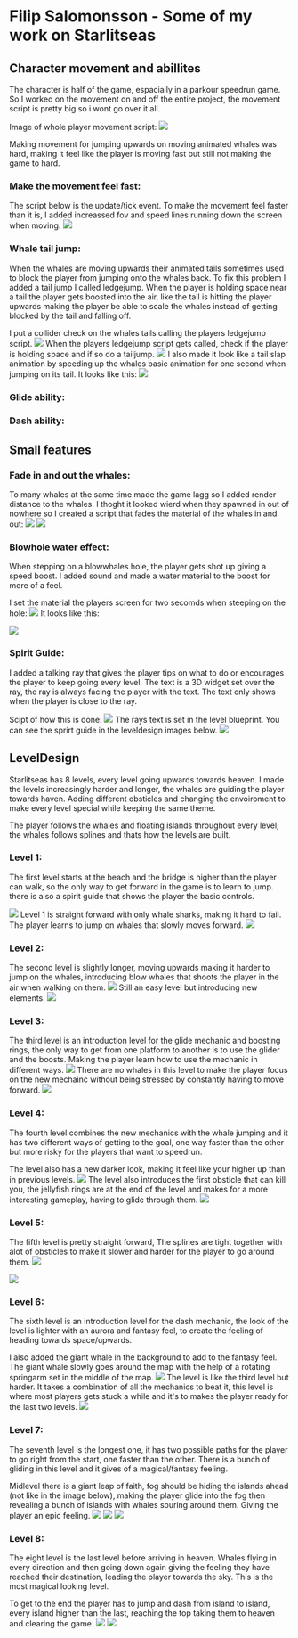 # Filip Salomonsson - Some of my work on Starlitseas 
## Character movement and abillites
The character is half of the game, espacially in a parkour speedrun game. So I worked on the movement on and off the entire project, the movement script is pretty big so i wont go over it all. 

Image of whole player movement script:
![](/Assets/PlayerCharacter_WholeScript.png)

Making movement for jumping upwards on moving animated whales was hard, making it feel like the player is moving fast but still not making the game to hard. 

### Make the movement feel fast:
The script below is the update/tick event. To make the movement feel faster than it is, I added increassed fov and speed lines running down the screen when moving. 
![](/Assets/Update_PlayerScript.png)

### Whale tail jump:
When the whales are moving upwards their animated tails sometimes used to block the player from jumping onto the whales back. To fix this problem I added a tail jump I called ledgejump. When the player is holding space near a tail the player gets boosted into the air, like the tail is hitting the player upwards making the player be able to scale the whales instead of getting blocked by the tail and falling off. 

I put a collider check on the whales tails calling the players ledgejump script.
![](/Assets/Tailboost_WhaleScript.png)
When the players ledgejump script gets called, check if the player is holding space and if so do a tailjump.
![](/Assets/Ledgejump_Script.png)
I also made it look like a tail slap animation by speeding up the whales basic animation for one second when jumping on its tail. It looks like this: 
![](/Assets/TailJump.gif)

### Glide ability:

### Dash ability:

## Small features
### Fade in and out the whales: 
To many whales at the same time made the game lagg so I added render distance to the whales.
I thoght it looked wierd when they spawned in out of nowhere so I created a script that fades the material of the whales in and out:
![](/Assets/FadeScript.png)
![](/Assets/WhaleFade.gif)


### Blowhole water effect: 
When stepping on a blowwhales hole, the player gets shot up giving a speed boost. I added sound and made a water material to the boost for more of a feel.

I set the material the players screen for two secomds when steeping on the hole:
![](/Assets/BlowholeWaterEffect_Script.png)
It looks like this: 

![](/Assets/BlowHole_Gif.gif)

### Spirit Guide: 
I added a talking ray that gives the player tips on what to do or encourages the player to keep going every level. The text is a 3D widget set over the ray, the ray is always facing the player with the text. The text only shows when the player is close to the ray. 

Scipt of how this is done:
![](/Assets/TalkingRayScript.png)
The rays text is set in the level blueprint. You can see the sprirt guide in the leveldesign images below. 
![](/Assets/RayText_LevelBlueprint.png)

## LevelDesign
Starlitseas has 8 levels, every level going upwards towards heaven. I made the levels increasingly harder and longer, the whales are guiding the player towards haven. Adding different obsticles and changing the envoiroment to make every level special while keeping the same theme. 

The player follows the whales and floating islands throughout every level, the whales follows splines and thats how the levels are built. 

### Level 1: 
The first level starts at the beach and the bridge is higher than the player can walk, so the only way to get forward in the game is to learn to jump. there is also a spirit guide that shows the player the basic controls.

![](/Assets/Level1_Ingame.png)
Level 1 is straight forward with only whale sharks, making it hard to fail. The player learns to jump on whales that slowly moves forward.
![](/Assets/Level1.png)

### Level 2: 
The second level is slightly longer, moving upwards making it harder to jump on the whales, introducing blow whales that shoots the player in the air when walking on them.
![](/Assets/Level2_Ingame.png)
Still an easy level but introducing new elements.
![](/Assets/Level2.png)

### Level 3: 
The third level is an introduction level for the glide mechanic and boosting rings, the only way to get from one platform to another is to use the glider and the boosts. Making the player learn how to use the mechanic in different ways. 
![](/Assets/Level3_ingame.png)
There are no whales in this level to make the player focus on the new mechainc without being stressed by constantly having to move forward.
![](/Assets/Level3.png)

### Level 4: 
The fourth level combines the new mechanics with the whale jumping and it has two different ways of getting to the goal, one way faster than the other but more risky for the players that want to speedrun.

The level also has a new darker look, making it feel like your higher up than in previous levels.
![](/Assets/Level4_Ingame.png)
The level also introduces the first obsticle that can kill you, the jellyfish rings are at the end of the level and makes for a more interesting gameplay, having to glide through them.
![](/Assets/Level4.png)

### Level 5: 
The fifth level is pretty straight forward, The splines are tight together with alot of obsticles to make it slower and harder for the player to go around them.
![](/Assets/Level5_Ingame.png)

![](/Assets/Level5.png)

### Level 6: 
The sixth level is an introduction level for the dash mechanic, the look of the level is lighter with an aurora and fantasy feel, to create the feeling of heading towards space/upwards. 

I also added the giant whale in the background to add to the fantasy feel. The giant whale slowly goes around the map with the help of a rotating springarm set in the middle of the map.
![](/Assets/Level6_Ingame.png)
The level is like the third level but harder. It takes a combination of all the mechanics to beat it, this level is where most players gets stuck a while and it's to makes the player ready for the last two levels.
![](/Assets/Level6.png)

### Level 7: 
The seventh level is the longest one, it has two possible paths for the player to go right from the start, one faster than the other. There is a bunch of gliding in this level and it gives of a magical/fantasy feeling.

Midlevel there is a giant leap of faith, fog should be hiding the islands ahead (not like in the image below), making the player glide into the fog then revealing a bunch of islands with whales souring around them. Giving the player an epic feeling. 
![](/Assets/Level7_Ingame.png)
![](/Assets/Level7_Glide.gif)
![](/Assets/Level7.png)

### Level 8: 
The eight level is the last level before arriving in heaven. Whales flying in every direction and then going down again giving the feeling they have reached their destination, leading the player towards the sky. This is the most magical looking level.

To get to the end the player has to jump and dash from island to island, every island higher than the last, reaching the top taking them to heaven and clearing the game. 
![](/Assets/Level8_Ingame.png)
![](/Assets/Level8.png)
